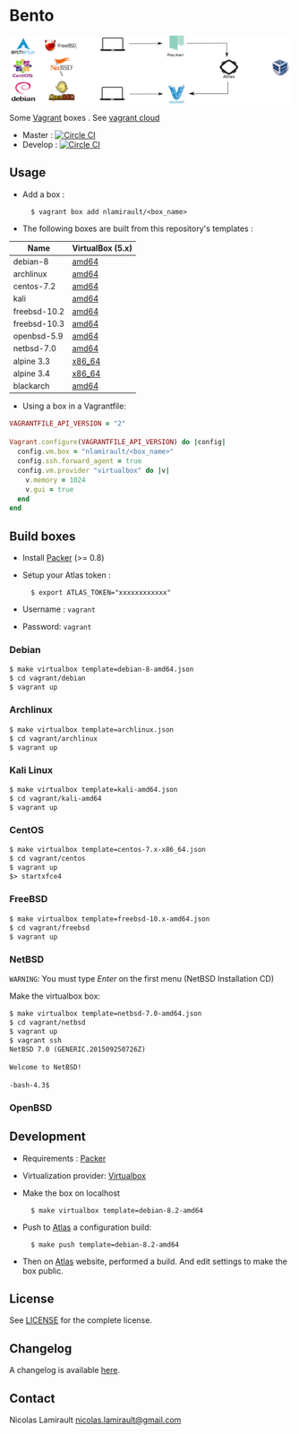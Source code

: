 # Bento

![bento](img/bento_process.png)

Some [Vagrant][] boxes . See [vagrant cloud](https://app.vagrantup.com/nlamirault)

* Master : [![Circle CI](https://circleci.com/gh/nlamirault/bento/tree/master.svg?style=svg)](https://circleci.com/gh/nlamirault/bento/tree/master)
* Develop : [![Circle CI](https://circleci.com/gh/nlamirault/bento/tree/develop.svg?style=svg)](https://circleci.com/gh/nlamirault/bento/tree/develop)

## Usage

* Add a box :

        $ vagrant box add nlamirault/<box_name>


* The following boxes are built from this repository's templates :

| Name           | VirtualBox (5.x)     |
| -------------- | -------------------  |
| debian-8       | [amd64][D8]          |
| archlinux      | [amd64][Arch]        |
| centos-7.2     | [amd64][C72]         |
| kali           | [amd64][Kali]        |
| freebsd-10.2   | [amd64][FBSD102]     |
| freebsd-10.3   | [amd64][FBSD103]     |
| openbsd-5.9    | [amd64][OBSD59]      |
| netbsd-7.0     | [amd64][NBSD70]      |
| alpine 3.3     | [x86_64][Alpine3.3]  |
| alpine 3.4     | [x86_64][Alpine3.4]  |
| blackarch      | [amd64][BlackArch]   |

* Using a box in a Vagrantfile:

```ruby
VAGRANTFILE_API_VERSION = "2"

Vagrant.configure(VAGRANTFILE_API_VERSION) do |config|
  config.vm.box = "nlamirault/<box_name>"
  config.ssh.forward_agent = true
  config.vm.provider "virtualbox" do |v|
    v.memory = 1024
    v.gui = true
  end
end
```

## Build boxes

* Install [Packer][] (>= 0.8)

* Setup your Atlas token :

        $ export ATLAS_TOKEN="xxxxxxxxxxxx"

* Username : `vagrant`
* Password: `vagrant`

### Debian

    $ make virtualbox template=debian-8-amd64.json
    $ cd vagrant/debian
    $ vagrant up

### Archlinux

    $ make virtualbox template=archlinux.json
    $ cd vagrant/archlinux
    $ vagrant up

### Kali Linux

    $ make virtualbox template=kali-amd64.json
    $ cd vagrant/kali-amd64
    $ vagrant up

### CentOS

    $ make virtualbox template=centos-7.x-x86_64.json
    $ cd vagrant/centos
    $ vagrant up
    $> startxfce4

### FreeBSD

    $ make virtualbox template=freebsd-10.x-amd64.json
    $ cd vagrant/freebsd
    $ vagrant up

### NetBSD

`WARNING`: You must type *Enter* on the first menu (NetBSD Installation CD)

Make the virtualbox box:

    $ make virtualbox template=netbsd-7.0-amd64.json
    $ cd vagrant/netbsd
    $ vagrant up
    $ vagrant ssh
    NetBSD 7.0 (GENERIC.201509250726Z)

    Welcome to NetBSD!

    -bash-4.3$

### OpenBSD


## Development

* Requirements : [Packer][]

* Virtualization provider: [Virtualbox][]

* Make the box on localhost

        $ make virtualbox template=debian-8.2-amd64

* Push to [Atlas][] a configuration build:

        $ make push template=debian-8.2-amd64

* Then on [Atlas][] website, performed a build. And edit settings to make the box public.


## License

See [LICENSE][] for the complete license.


## Changelog

A changelog is available [here](ChangeLog.md).


## Contact

Nicolas Lamirault <nicolas.lamirault@gmail.com>




[LICENSE]: https://github.com/nlamirault/bento/blob/master/LICENSE



[Packer]: https://www.packer.io/
[Atlas]:  https://atlas.hashicorp.com
[Vagrant]: https://www.vagrantup.com/

[Virtualbox]: https://www.virtualbox.org/


[D8]: https://atlas.hashicorp.com/nlamirault/boxes/debian-8

[Arch]: https://atlas.hashicorp.com/nlamirault/boxes/archlinux

[Kali]: https://atlas.hashicorp.com/nlamirault/boxes/kali

[U1510]: https://atlas.hashicorp.com/nlamirault/boxes/ubuntu-15.10

[C72]: https://atlas.hashicorp.com/nlamirault/boxes/centos-7.2

[N1412]: https://atlas.hashicorp.com/nlamirault/boxes/nixos-1412

[FBSD102]: https://atlas.hashicorp.com/nlamirault/boxes/freebsd-10.3
[FBSD103]: https://atlas.hashicorp.com/nlamirault/boxes/freebsd-10.2
[NBSD70]: https://atlas.hashicorp.com/nlamirault/boxes/netbsd-7.0
[OBSD59]: https://atlas.hashicorp.com/nlamirault/boxes/openbsd-5.9

[Alpine3.3]: https://atlas.hashicorp.com/nlamirault/boxes/alpine-3.3
[Alpine3.4]: https://atlas.hashicorp.com/nlamirault/boxes/alpine-3.4

[BlackArch]: https://blackarch.org/
